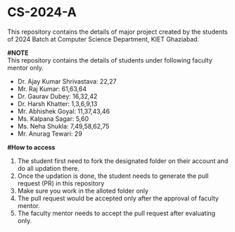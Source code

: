 # CS-2024-A
This repository contains the details of major project created by the students of 2024 Batch at Computer Science Department, KIET Ghaziabad.<br>

<b>#NOTE</b><br>
This repository contains the details of students under following faculty mentor only.<br>
<ul>
  <li>Dr. Ajay Kumar Shrivastava: 22,27</li>
  <li>Mr. Raj Kumar: 61,63,64</li>
  <li>Dr. Gaurav Dubey: 16,32,42</li>
  <li>Dr. Harsh Khatter: 1,3,6,9,13</li>
  <li>Mr. Abhishek Goyal: 11,37,43,46</li>
  <li>Ms. Kalpana Sagar: 5,60</li>
  <li>Ms. Neha Shukla: 7,49,58,62,75</li>
  <li>Mr. Anurag Tewari: 29</li>
</ul>
  
<b>#How to access</b><br>
<ol>
  <li>The student first need to fork the designated folder on their account and do all updation there.</li>
  <li>Once the updation is done, the student needs to generate the pull request (PR) in this repository</li>
  <li>Make sure you work in the alloted folder only</li>
  <li>The pull request would be accepted only after the approval of faculty mentor.</li>
  <li>The faculty mentor needs to accept the pull request after evaluating only.</li>
 </ol>
